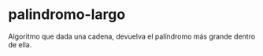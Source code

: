 # palindromo-largo
Algoritmo que dada una cadena, devuelva el palíndromo más grande dentro de ella.
